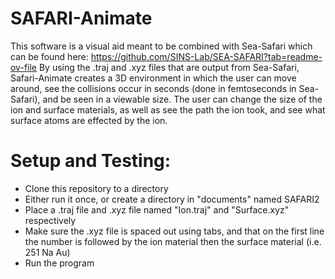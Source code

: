 # SAFARI-Animate
This software is a visual aid meant to be combined with Sea-Safari which can be found here: https://github.com/SINS-Lab/SEA-SAFARI?tab=readme-ov-file
By using the .traj and .xyz files that are output from Sea-Safari, Safari-Animate creates a 3D environment in which the user can move around, see the collisions occur in seconds (done in femtoseconds in Sea-Safari), and be seen in a viewable size. The user can change the size of the ion and surface materials, as well as see the path the ion took, and see what surface atoms are effected by the ion.

# Setup and Testing:
- Clone this repository to a directory
- Either run it once, or create a directory in "documents" named SAFARI2
- Place a .traj file and .xyz file named "Ion.traj" and "Surface.xyz" respectively
- Make sure the .xyz file is spaced out using tabs, and that on the first line the number is followed by the ion material then the surface material (i.e. 251  Na  Au)
- Run the program
